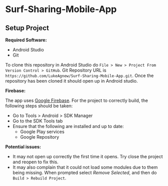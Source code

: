 # Surf-Sharing-Mobile-App

## Setup Project

**Required Software:**
* Android Studio
* Git

To clone this repository in Android Studio do `File > New > Project From Version Control > GitHub`. Git Repository URL is `https://github.com/LukeAgnew/Surf-Sharing-Mobile-App.git`. Once the repository has been cloned it should open up in Android studio.  

**Firebase:**

The app uses [Google Firebase](https://firebase.google.com/). For the project to correctly build, the following steps should be taken:
* Go to Tools > Android > SDK Manager
* Go to the SDK Tools tab
* Ensure that the following are installed and up to date:
  * Google Play services
  * Google Repository

**Potential issues:**
* It may not open up correctly the first time it opens. Try close the project and reopen to fix this. 
* It may also complain that it could not load some modules due to them being missing. When prompted select *Remove Selected*, and then do `Build > Rebuild Project`.
